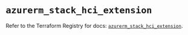 # `azurerm_stack_hci_extension`

Refer to the Terraform Registry for docs: [`azurerm_stack_hci_extension`](https://registry.terraform.io/providers/hashicorp/azurerm/4.16.0/docs/resources/stack_hci_extension).
